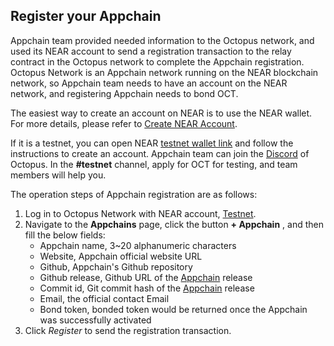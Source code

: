 ## Register your Appchain

Appchain team provided needed information to the Octopus network, and used its NEAR account to send a registration transaction to the relay contract in the Octopus network to complete the Appchain registration. Octopus Network is an Appchain network running on the NEAR blockchain network, so Appchain team needs to have an account on the NEAR network, and registering Appchain needs to bond OCT.

The easiest way to create an account on NEAR is to use the NEAR wallet. For more details, please refer to [Create NEAR Account](https://docs.near.org/docs/develop/basics/create-account).

If it is a testnet, you can open NEAR [testnet wallet link](https://wallet.testnet.near.org) and follow the instructions to create an account. Appchain team can join the [Discord](https://discord.gg/6GTJBkZA9Q) of Octopus. In the **#testnet** channel, apply for OCT for testing, and team members will help you.

The operation steps of Appchain registration are as follows:

1. Log in to Octopus Network with NEAR account, [Testnet](https://testnet.oct.network/).
2. Navigate to the **Appchains** page, click the button  **+ Appchain** , and then fill the below fields:
    * Appchain name, 3~20 alphanumeric characters
    * Website, Appchain official website URL
    * Github, Appchain's Github repository
    * Github release, Github URL of the [Appchain](./release.md) release
    * Commit id, Git commit hash of the [Appchain](./release.md) release
    * Email, the official contact Email
    * Bond token, bonded token would be returned once the Appchain was successfully activated
3. Click *Register* to send the registration transaction.